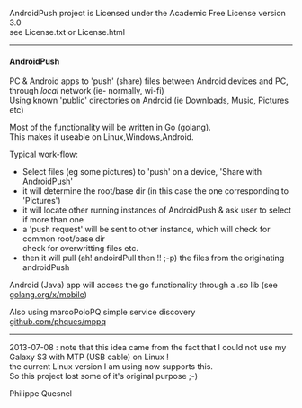 AndroidPush project is Licensed under the Academic Free License version 3.0  
see License.txt or License.html 


----


#### AndroidPush 

PC & Android apps to 'push' (share) files between Android devices and PC,  
through *local* network (ie- normally, wi-fi)  
Using known 'public' directories on Android (ie Downloads, Music, Pictures etc)

Most of the functionality will be written in Go (golang).  
This makes it useable on Linux,Windows,Android.

Typical work-flow:
* Select files (eg some pictures) to 'push' on a device, 'Share with AndroidPush'
* it will determine the root/base dir (in this case the one corresponding to 'Pictures')
* it will locate other running instances of AndroidPush & ask user to select if more than one
* a 'push request' will be sent to other instance, which will check for common root/base dir  
  check for overwritting files etc.
* then it will pull (ah! andoirdPull then !! ;-p) the files from the originating androidPush

Android (Java) app will access the go functionality through a .so lib (see [golang.org/x/mobile](https://github.com/golang/mobile/))

Also using marcoPoloPQ simple service discovery [github.com/phques/mppq](https://github.com/phques/mppq)

-----

2013-07-08 : note that this idea came from the fact that I could not use my Galaxy S3 with MTP (USB cable) on Linux !  
the current Linux version I am using now supports this.  
So this project lost some of it's original purpose ;-)

Philippe Quesnel  

